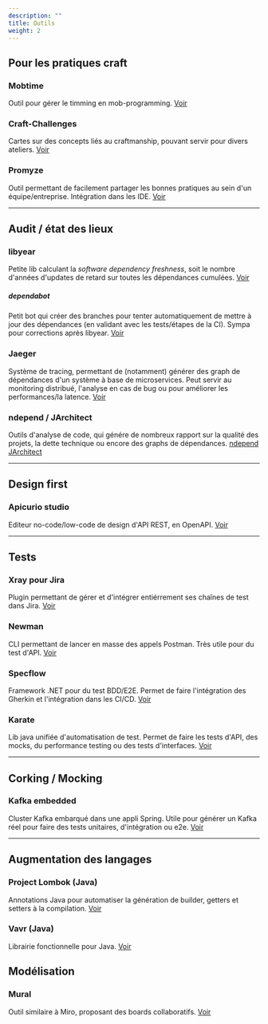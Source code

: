 ```yaml
---
description: ""
title: Outils
weight: 2
---
```


## Pour les pratiques craft
### Mobtime
Outil pour gérer le timming en mob-programming. [Voir](https://mobti.me/)

### Craft-Challenges
Cartes sur des concepts liés au craftmanship, pouvant servir pour divers ateliers. [Voir](https://agilepartner.github.io/craft-challenges/)

### Promyze
Outil permettant de facilement partager les bonnes pratiques au sein d'un équipe/entreprise. Intégration dans les IDE. [Voir](https://promyze.com/)

---

## Audit / état des lieux
### libyear
Petite lib calculant la *software dependency freshness*, soit le nombre d'années d'updates de retard sur toutes les dépendances cumulées. [Voir](https://libyear.com)

##### dependabot
Petit bot qui créer des branches pour tenter automatiquement de mettre à jour des dépendances (en validant avec les tests/étapes de la CI). Sympa pour corrections après libyear. [Voir](https://github.com/dependabot)

### Jaeger
Système de tracing, permettant de (notamment) générer des graph de dépendances d'un système à base de microservices. Peut servir au monitoring distribué, l'analyse en cas de bug ou pour améliorer les performances/la latence. [Voir](https://www.jaegertracing.io/)

### ndepend / JArchitect
Outils d'analyse de code, qui génére de nombreux rapport sur la qualité des projets, la dette technique ou encore des graphs de dépendances. [ndepend](https://www.ndepend.com/) [JArchitect](https://www.jarchitect.com/)

---

## Design first
### Apicurio studio
Editeur no-code/low-code de design d'API REST, en OpenAPI. [Voir](https://www.apicur.io/studio/)

---

## Tests
### Xray pour Jira
Plugin permettant de gérer et d'intégrer entiérrement ses chaînes de test dans Jira. [Voir](https://marketplace.atlassian.com/apps/1211769/xray-test-management-for-jira)

### Newman
CLI permettant de lancer en masse des appels Postman. Très utile pour du test d'API. [Voir](https://learning.postman.com/docs/running-collections/using-newman-cli/command-line-integration-with-newman/)

### Specflow
Framework .NET pour du test BDD/E2E. Permet de faire l'intégration des Gherkin et l'intégration dans les CI/CD. [Voir](https://specflow.org/)

### Karate
Lib java unifiée d'automatisation de test. Permet de faire les tests d'API, des mocks, du performance testing ou des tests d'interfaces. [Voir](https://github.com/karatelabs/karate)

---

## Corking / Mocking
### Kafka embedded
Cluster Kafka embarqué dans une appli Spring. Utile pour générer un Kafka réel pour faire des tests unitaires, d'intégration ou e2e. [Voir](https://github.com/leadware/kafka-embedded)

---

## Augmentation des langages
### Project Lombok (Java)
Annotations Java pour automatiser la génération de builder, getters et setters à la compilation. [Voir](https://projectlombok.org/)

### Vavr (Java)
Librairie fonctionnelle pour Java. [Voir](https://www.vavr.io/)

## Modélisation
### Mural
Outil similaire à Miro, proposant des boards collaboratifs. [Voir](https://www.mural.co/)